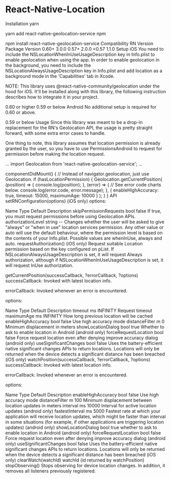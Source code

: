 # React-Native-Location

Installation
yarn

yarn add react-native-geolocation-service
npm

npm install react-native-geolocation-service
Compatibility
RN Version	Package Version
0.60+	3.0.0
0.57+	2.0.0
<0.57	1.1.0
Setup
iOS
You need to include the NSLocationWhenInUseUsageDescription key in Info.plist to enable geolocation when using the app. In order to enable geolocation in the background, you need to include the NSLocationAlwaysUsageDescription key in Info.plist and add location as a background mode in the 'Capabilities' tab in Xcode.

NOTE: This library uses @react-native-community/geolocation under the hood for iOS. It'll be installed along with this library, the following instruction describes how to integrate it in your project.

0.60 or higher
0.59 or below
Android
No additional setup is required for 0.60 or above.

0.59 or below
Usage
Since this library was meant to be a drop-in replacement for the RN's Geolocation API, the usage is pretty straight forward, with some extra error cases to handle.

One thing to note, this library assumes that location permission is already granted by the user, so you have to use PermissionsAndroid to request for permission before making the location request.

...
import Geolocation from 'react-native-geolocation-service';
...

componentDidMount() {
    // Instead of navigator.geolocation, just use Geolocation.
    if (hasLocationPermission) {
        Geolocation.getCurrentPosition(
            (position) => {
                console.log(position);
            },
            (error) => {
                // See error code charts below.
                console.log(error.code, error.message);
            },
            { enableHighAccuracy: true, timeout: 15000, maximumAge: 10000 }
        );
    }
}
API
setRNConfiguration(options) (iOS only)
options:

Name	Type	Default	Description
skipPermissionRequests	bool	false	If true, you must request permissions before using Geolocation APIs.
authorizationLevel	string	--	Changes whether the user will be asked to give "always" or "when in use" location services permission. Any other value or auto will use the default behaviour, where the permission level is based on the contents of your Info.plist. Possible values are whenInUse, always and auto.
requestAuthorization() (iOS only)
Request suitable Location permission based on the key configured on pList. If NSLocationAlwaysUsageDescription is set, it will request Always authorization, although if NSLocationWhenInUseUsageDescription is set, it will request InUse authorization.

getCurrentPosition(successCallback, ?errorCallback, ?options)
successCallback: Invoked with latest location info.

errorCallback: Invoked whenever an error is encountered.

options:

Name	Type	Default	Description
timeout	ms	INFINITY	Request timeout
maximumAge	ms	INFINITY	How long previous location will be cached
enableHighAccuracy	bool	false	Use high accuracy mode
distanceFilter	m	0	Minimum displacement in meters
showLocationDialog	bool	true	Whether to ask to enable location in Android (android only)
forceRequestLocation	bool	false	Force request location even after denying improve accuracy dialog (android only)
useSignificantChanges	bool	false	Uses the battery-efficient native significant changes APIs to return locations. Locations will only be returned when the device detects a significant distance has been breached (iOS only)
watchPosition(successCallback, ?errorCallback, ?options)
successCallback: Invoked with latest location info.

errorCallback: Invoked whenever an error is encountered.

options:

Name	Type	Default	Description
enableHighAccuracy	bool	false	Use high accuracy mode
distanceFilter	m	100	Minimum displacement between location updates in meters
interval	ms	10000	Interval for active location updates (android only)
fastestInterval	ms	5000	Fastest rate at which your application will receive location updates, which might be faster than interval in some situations (for example, if other applications are triggering location updates) (android only)
showLocationDialog	bool	true	whether to ask to enable location in Android (android only)
forceRequestLocation	bool	false	Force request location even after denying improve accuracy dialog (android only)
useSignificantChanges	bool	false	Uses the battery-efficient native significant changes APIs to return locations. Locations will only be returned when the device detects a significant distance has been breached (iOS only)
clearWatch(watchId)
watchId (id returned by watchPosition)
stopObserving()
Stops observing for device location changes. In addition, it removes all listeners previously registered.
